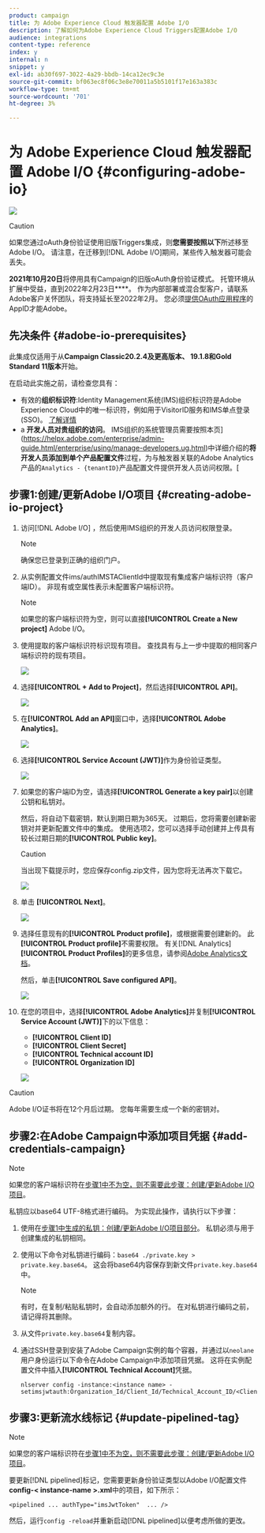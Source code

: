 ```yaml
---
product: campaign
title: 为 Adobe Experience Cloud 触发器配置 Adobe I/O
description: 了解如何为Adobe Experience Cloud Triggers配置Adobe I/O
audience: integrations
content-type: reference
index: y
internal: n
snippet: y
exl-id: ab30f697-3022-4a29-bbdb-14ca12ec9c3e
source-git-commit: bf063ec8f06c3e8e70011a5b5101f17e163a383c
workflow-type: tm+mt
source-wordcount: '701'
ht-degree: 3%

---
```


# 为 Adobe Experience Cloud 触发器配置 Adobe I/O {#configuring-adobe-io}

![](../../assets/v7-only.svg)

>[!CAUTION]
>
>如果您通过oAuth身份验证使用旧版Triggers集成，则&#x200B;**您需要按照以下**所述移至Adobe I/O。
>请注意，在迁移到[!DNL Adobe I/O]期间，某些传入触发器可能会丢失。
>
>**2021年10月20日**&#x200B;将停用具有Campaign的旧版oAuth身份验证模式。 托管环境从扩展中受益，直到2022年2月23日&#x200B;****。 作为内部部署或混合型客户，请联系Adobe客户关怀团队，将支持延长至2022年2月。 您必须[提供OAuth应用程序](../../integrations/using/configuring-pipeline.md?lang=en#step-optional)的AppID才能Adobe。

## 先决条件 {#adobe-io-prerequisites}

此集成仅适用于从&#x200B;**Campaign Classic20.2.4及更高版本、 19.1.8和Gold Standard 11版本**&#x200B;开始。

在启动此实施之前，请检查您具有：

* 有效的&#x200B;**组织标识符**:Identity Management系统(IMS)组织标识符是Adobe Experience Cloud中的唯一标识符，例如用于VisitorID服务和IMS单点登录(SSO)。 [了解详情](https://experienceleague.adobe.com/docs/core-services/interface/manage-users-and-products/organizations.html)
* a **开发人员对贵组织的访问**。 IMS组织的系统管理员需要按照本页](https://helpx.adobe.com/enterprise/admin-guide.html/enterprise/using/manage-developers.ug.html)中详细介绍的&#x200B;**将开发人员添加到单个产品配置文件**&#x200B;过程，为与触发器关联的Adobe Analytics产品的`Analytics - {tenantID}`产品配置文件提供开发人员访问权限。[

## 步骤1:创建/更新Adobe I/O项目 {#creating-adobe-io-project}

1. 访问[!DNL Adobe I/O] ，然后使用IMS组织的开发人员访问权限登录。

   >[!NOTE]
   >
   > 确保您已登录到正确的组织门户。

1. 从实例配置文件ims/authIMSTAClientId中提取现有集成客户端标识符（客户端ID）。 非现有或空属性表示未配置客户端标识符。

   >[!NOTE]
   >
   >如果您的客户端标识符为空，则可以直接&#x200B;**[!UICONTROL Create a New project]** Adobe I/O。

1. 使用提取的客户端标识符标识现有项目。 查找具有与上一步中提取的相同客户端标识符的现有项目。

   ![](assets/do-not-localize/adobe_io_8.png)

1. 选择&#x200B;**[!UICONTROL + Add to Project]**，然后选择&#x200B;**[!UICONTROL API]**。

   ![](assets/do-not-localize/adobe_io_1.png)

1. 在&#x200B;**[!UICONTROL Add an API]**&#x200B;窗口中，选择&#x200B;**[!UICONTROL Adobe Analytics]**。

   ![](assets/do-not-localize/adobe_io_2.png)

1. 选择&#x200B;**[!UICONTROL Service Account (JWT)]**&#x200B;作为身份验证类型。

   ![](assets/do-not-localize/adobe_io_3.png)

1. 如果您的客户端ID为空，请选择&#x200B;**[!UICONTROL Generate a key pair]**&#x200B;以创建公钥和私钥对。

   然后，将自动下载密钥，默认到期日期为365天。 过期后，您将需要创建新密钥对并更新配置文件中的集成。 使用选项2，您可以选择手动创建并上传具有较长过期日期的&#x200B;**[!UICONTROL Public key]**。

   >[!CAUTION]
   >
   >当出现下载提示时，您应保存config.zip文件，因为您将无法再次下载它。

   ![](assets/do-not-localize/adobe_io_4.png)

1. 单击 **[!UICONTROL Next]**。

   ![](assets/do-not-localize/adobe_io_5.png)

1. 选择任意现有的&#x200B;**[!UICONTROL Product profile]**，或根据需要创建新的。 此&#x200B;**[!UICONTROL Product profile]**&#x200B;不需要权限。 有关[!DNL Analytics] **[!UICONTROL Product Profiles]**&#x200B;的更多信息，请参阅[Adobe Analytics文档](https://experienceleague.adobe.com/docs/analytics/admin/admin-console/home.html#admin-console)。

   然后，单击&#x200B;**[!UICONTROL Save configured API]**。

   ![](assets/do-not-localize/adobe_io_6.png)

1. 在您的项目中，选择&#x200B;**[!UICONTROL Adobe Analytics]**&#x200B;并复制&#x200B;**[!UICONTROL Service Account (JWT)]**&#x200B;下的以下信息：

   * **[!UICONTROL Client ID]**
   * **[!UICONTROL Client Secret]**
   * **[!UICONTROL Technical account ID]**
   * **[!UICONTROL Organization ID]**

   ![](assets/do-not-localize/adobe_io_7.png)

>[!CAUTION]
>
>Adobe I/O证书将在12个月后过期。 您每年需要生成一个新的密钥对。

## 步骤2:在Adobe Campaign中添加项目凭据 {#add-credentials-campaign}

>[!NOTE]
>
>如果您的客户端标识符在[步骤1中不为空，则不需要此步骤：创建/更新Adobe I/O项目](#creating-adobe-io-project)。

私钥应以base64 UTF-8格式进行编码。 为实现此操作，请执行以下步骤：

1. 使用在[步骤1中生成的私钥：创建/更新Adobe I/O项目部分](#creating-adobe-io-project)。 私钥必须与用于创建集成的私钥相同。

1. 使用以下命令对私钥进行编码：`base64 ./private.key > private.key.base64`。 这会将base64内容保存到新文件`private.key.base64`中。

   >[!NOTE]
   >
   >有时，在复制/粘贴私钥时，会自动添加额外的行。 在对私钥进行编码之前，请记得将其删除。

1. 从文件`private.key.base64`复制内容。

1. 通过SSH登录到安装了Adobe Campaign实例的每个容器，并通过以`neolane`用户身份运行以下命令在Adobe Campaign中添加项目凭据。 这将在实例配置文件中插入&#x200B;**[!UICONTROL Technical Account]**&#x200B;凭据。

   ```
   nlserver config -instance:<instance name> -setimsjwtauth:Organization_Id/Client_Id/Technical_Account_ID/<Client_Secret>/<Base64_encoded_Private_Key>
   ```

## 步骤3:更新流水线标记 {#update-pipelined-tag}

>[!NOTE]
>
>如果您的客户端标识符在[步骤1中不为空，则不需要此步骤：创建/更新Adobe I/O项目](#creating-adobe-io-project)。

要更新[!DNL pipelined]标记，您需要更新身份验证类型以Adobe I/O配置文件&#x200B;**config-&lt; instance-name >.xml**&#x200B;中的项目，如下所示：

```
<pipelined ... authType="imsJwtToken"  ... />
```

然后，运行`config -reload`并重新启动[!DNL pipelined]以便考虑所做的更改。
